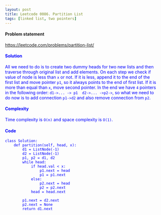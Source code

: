 ```yaml
---
layout: post
title: Leetcode 0086. Partition List
tags: [linked list, two pointers]
---
```


#### Problem statement

<a href="https://leetcode.com/problems/partition-list/"> <font color = blue>https://leetcode.com/problems/partition-list/

#### Solution
All we need to do is to create two dummy heads for two new lists and then traverse through original list and add elements. On each step we check if value of node is less than `x` or not. If it is less, append it to the end of the first list and move pointer `p1`, so it always points to the end of first list. If it is more than equal than `x`, move second pointer. In the end we have `4` pointers in the following order:  `d1->... -> p1  d2->... ->p2->`, so what we need to do now is to add connection `p1->d2` and also remove connection from `p2`.

#### Complexity
Time complexity is `O(n)` and space complexity is `O(1)`.

#### Code
```
class Solution:
    def partition(self, head, x):
        d1 = ListNode(-1)
        d2 = ListNode(-1)
        p1, p2 = d1, d2
        while head:
            if head.val < x:
                p1.next = head
                p1 = p1.next
            else:
                p2.next = head
                p2 = p2.next
            head = head.next
            
        p1.next = d2.next
        p2.next = None
        return d1.next
```